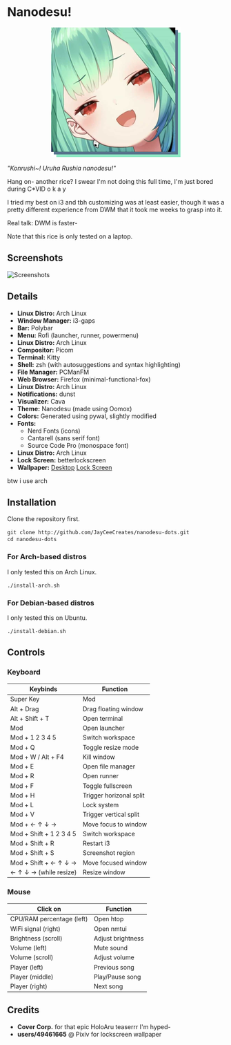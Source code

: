 # Nanodesu!

<p align="center">
<img src="https://github.com/JayCeeCreates/nanodesu-dots/raw/main/resources/fetch.png">
</p>

*"Konrushi~! Uruha Rushia nanodesu!"*

Hang on- another rice? I swear I'm not doing this full time, I'm just bored during C*VID o k a y

I tried my best on i3 and tbh customizing was at least easier, though it was a pretty different experience from DWM that it took me weeks to grasp into it.

Real talk: DWM is faster-

Note that this rice is only tested on a laptop.

## Screenshots

![Screenshots](https://github.com/JayCeeCreates/nanodesu-dots/raw/main/resources/screens.png)

## Details
- **Linux Distro:** Arch Linux
- **Window Manager:** i3-gaps
- **Bar:** Polybar
- **Menu:** Rofi (launcher, runner, powermenu)
- **Linux Distro:** Arch Linux
- **Compositor:** Picom
- **Terminal:** Kitty
- **Shell:** zsh (with autosuggestions and syntax highlighting)
- **File Manager:** PCManFM
- **Web Browser:** Firefox (minimal-functional-fox)
- **Linux Distro:** Arch Linux
- **Notifications:** dunst
- **Visualizer:** Cava
- **Theme:** Nanodesu (made using Oomox)
- **Colors:** Generated using pywal, slightly modified
- **Fonts:**
    - Nerd Fonts (icons)
    - Cantarell (sans serif font)
    - Source Code Pro (monospace font)
- **Linux Distro:** Arch Linux
- **Lock Screen:** betterlockscreen
- **Wallpaper:** [Desktop](https://www.youtube.com/watch?v=3RxlzJWWzdY) [Lock Screen](https://www.pixiv.net/en/artworks/80588105)

btw i use arch

## Installation

Clone the repository first.

```
git clone http://github.com/JayCeeCreates/nanodesu-dots.git
cd nanodesu-dots
```

### For Arch-based distros

I only tested this on Arch Linux.

```
./install-arch.sh
```

### For Debian-based distros

I only tested this on Ubuntu.

```
./install-debian.sh
```

## Controls

### Keyboard

| Keybinds                | Function                |
| ----------------------- | ----------------------- |
| Super Key               | Mod                     |
| Alt + Drag              | Drag floating window    |
| Alt + Shift + T         | Open terminal           |
| Mod                     | Open launcher           |
| Mod + 1 2 3 4 5         | Switch workspace        |
| Mod + Q                 | Toggle resize mode      |
| Mod + W / Alt + F4      | Kill window             |
| Mod + E                 | Open file manager       |
| Mod + R                 | Open runner             |
| Mod + F                 | Toggle fullscreen       |
| Mod + H                 | Trigger horizonal split |
| Mod + L                 | Lock system             |
| Mod + V                 | Trigger vertical split  |
| Mod + ← ↑ ↓ →           | Move focus to window    |
| Mod + Shift + 1 2 3 4 5 | Switch workspace        |
| Mod + Shift + R         | Restart i3              |
| Mod + Shift + S         | Screenshot region       |
| Mod + Shift + ← ↑ ↓ →   | Move focused window     |
| ← ↑ ↓ → (while resize)  | Resize window           |

### Mouse

| Click on                  | Function          |
| ------------------------- | ----------------- |
| CPU/RAM percentage (left) | Open htop         |
| WiFi signal (right)       | Open nmtui        |
| Brightness (scroll)       | Adjust brightness |
| Volume (left)             | Mute sound        |
| Volume (scroll)           | Adjust volume     |
| Player (left)             | Previous song     |
| Player (middle)           | Play/Pause song   |
| Player (right)            | Next song         |

## Credits
- **Cover Corp.** for that epic HoloAru teaserrr I'm hyped-
- **users/49461665** @ Pixiv for lockscreen wallpaper
